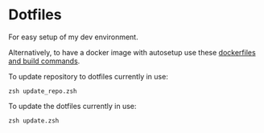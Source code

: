 # Dotfiles

For easy setup of my dev environment.

Alternatively, to have a docker image with autosetup use these [dockerfiles and build commands](github.com/cnegrich/docker).

To update repository to dotfiles currently in use:
```
zsh update_repo.zsh
```
To update the dotfiles currently in use:
```
zsh update.zsh
```

